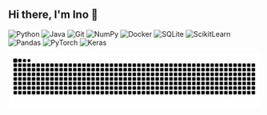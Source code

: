 ## Hi there, I'm Ino 👋

![Python](https://img.shields.io/badge/Python-green?logo=Python&logoColor=76BD68&labelColor=lightpurple&color=519444)
![Java](https://img.shields.io/badge/Java-red?logo=CoffeeScript&labelColor=red&color=red)
![Git](https://img.shields.io/badge/Git-red?logo=Git&logoColor=EB4823&color=DE806A)
![NumPy](https://img.shields.io/badge/NumPy-blue?logo=NumPy&logoColor=42C1DB)
![Docker](https://img.shields.io/badge/Docker-white?logo=Docker&logoColor=60CCEB&labelColor=blue&color=blue)
![SQLite](https://img.shields.io/badge/SQLite-white?logo=SQLite&labelColor=blue&color=blue)
![ScikitLearn](https://img.shields.io/badge/ScikitLearn-blue?logo=ScikitLearn&logoColor=EDB051&labelColor=4499B8&color=4499B8)
![Pandas](https://img.shields.io/badge/Pandas-white?logo=Pandas&logoColor=8B2CDE&labelColor=lightpurple&color=AB74DB)
![PyTorch](https://img.shields.io/badge/PyTorch-white?logo=PyTorch&labelColor=white&color=white)
![Keras](https://img.shields.io/badge/Keras-white?logo=Keras&logoColor=E32A00&color=white)

<picture>
  <source media="(prefers-color-scheme: dark)" srcset="https://raw.githubusercontent.com/Yun1us/Yun1us/output/github-contribution-grid-snake-dark.svg" />
  <source media="(prefers-color-scheme: light)" srcset="https://raw.githubusercontent.com/Yun1us/Yun1us/output/github-contribution-grid-snake.svg" />
  <img alt="github-snake" src="https://raw.githubusercontent.com/Yun1us/Yun1us/output/github-contribution-grid-snake.svg" />
</picture>




